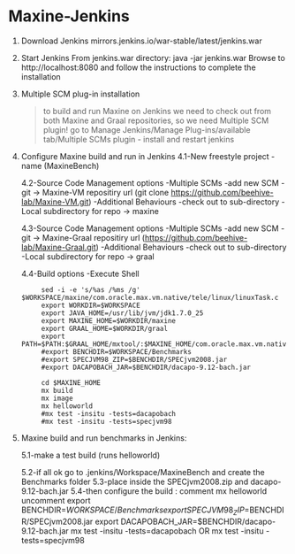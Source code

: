 # Maxine-Jenkins

1) Download Jenkins
	mirrors.jenkins.io/war-stable/latest/jenkins.war

2) Start Jenkins
	From jenkins.war directory: java -jar jenkins.war
	Browse to http://localhost:8080 and follow the instructions to complete the installation

3) Multiple SCM plug-in installation
	>to build and run Maxine on Jenkins we need to check out from both Maxine and Graal repositories, so we need Multiple SCM plugin!
	go to Manage Jenkins/Manage Plug-ins/available tab/Multiple SCMs plugin - install and restart jenkins

4) Configure Maxine build and run in Jenkins
	4.1-New freestyle project - name (MaxineBench)

	4.2-Source Code Management options
		-Multiple SCMs
			-add new SCM
				-git -> Maxine-VM repositiry url (git clone https://github.com/beehive-lab/Maxine-VM.git)
		-Additional Behaviours 
			-check out to sub-directory 
				-Local subdirectory for repo -> maxine
	
	4.3-Source Code Management options
		-Multiple SCMs
			-add new SCM
				-git -> Maxine-Graal repositiry url (https://github.com/beehive-lab/Maxine-Graal.git)
		-Additional Behaviours 
			-check out to sub-directory 
				-Local subdirectory for repo -> graal
	
	4.4-Build options
		-Execute Shell

			sed -i -e 's/%as /%ms /g' $WORKSPACE/maxine/com.oracle.max.vm.native/tele/linux/linuxTask.c
			export WORKDIR=$WORKSPACE
			export JAVA_HOME=/usr/lib/jvm/jdk1.7.0_25
			export MAXINE_HOME=$WORKDIR/maxine
			export GRAAL_HOME=$WORKDIR/graal
			export PATH=$PATH:$GRAAL_HOME/mxtool/:$MAXINE_HOME/com.oracle.max.vm.native/generated/linux/
			#export BENCHDIR=$WORKSPACE/Benchmarks
			#export SPECJVM98_ZIP=$BENCHDIR/SPECjvm2008.jar
			#export DACAPOBACH_JAR=$BENCHDIR/dacapo-9.12-bach.jar
		
			cd $MAXINE_HOME
			mx build
			mx image
			mx helloworld
			#mx test -insitu -tests=dacapobach
			#mx test -insitu -tests=specjvm98

5) Maxine build and run benchmarks in Jenkins:
	
	5.1-make a test build (runs helloworld)
	
	5.2-if all ok go to .jenkins/Workspace/MaxineBench and create the Benchmarks folder
	5.3-place inside the SPECjvm2008.zip and dacapo-9.12-bach.jar
	5.4-then configure the build : 	comment 	mx helloworld
									uncomment	export BENCHDIR=$WORKSPACE/Benchmarks
												export SPECJVM98_ZIP=$BENCHDIR/SPECjvm2008.jar
												export DACAPOBACH_JAR=$BENCHDIR/dacapo-9.12-bach.jar
												mx test -insitu -tests=dacapobach
												OR
												mx test -insitu -tests=specjvm98